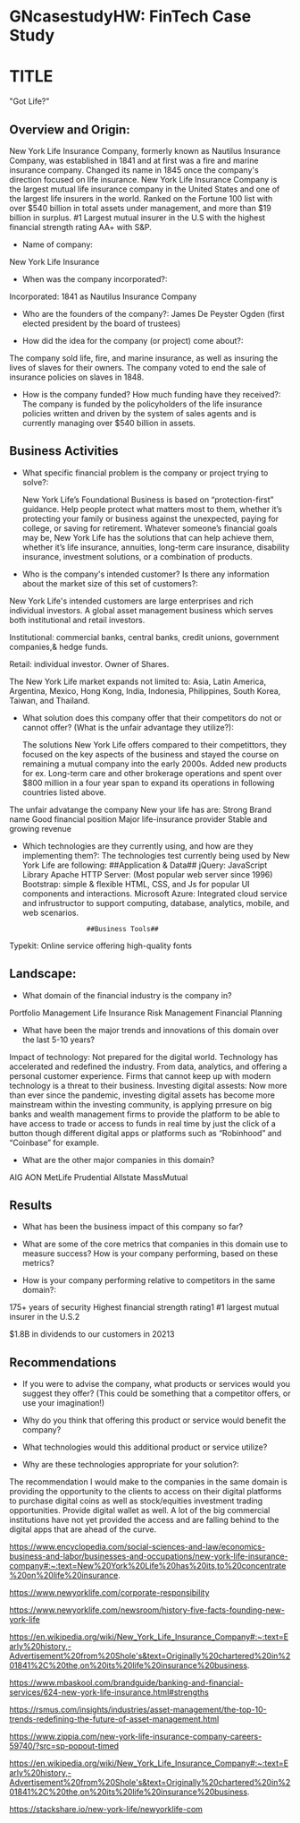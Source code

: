 # GNcasestudyHW: FinTech Case Study
 
# TITLE
 
"Got Life?"
 
 
## Overview and Origin:
 
 
New York Life Insurance Company, formerly known as Nautilus Insurance Company, was established in 1841 and at first was a fire and marine insurance company. Changed its name in 1845 once the company's direction focused on life insurance. New York Life Insurance Company is the largest mutual life insurance company in the United States and one of the largest life insurers in the world. Ranked on the Fortune 100 list with over $540 billion in total assets under management, and more than $19 billion in surplus. #1 Largest mutual insurer in the U.S with the highest financial strength rating AA+ with S&P.
 

* Name of company:
 
New York Life Insurance
 
 
* When was the company incorporated?:
 
 Incorporated: 1841 as Nautilus Insurance Company
 
 
* Who are the founders of the company?:
  James De Peyster Ogden (first elected president by the board of trustees)
 

 
* How did the idea for the company (or project) come about?:
 
 
 The company sold life, fire, and marine insurance, as well as insuring the lives of slaves for their owners. The company voted to end the sale of insurance policies on slaves in 1848.
 
 
* How is the company funded? How much funding have they received?:
  The company is funded by the policyholders of the life insurance policies written and driven by the system of sales agents and is currently managing over $540 billion in assets.
 
 
## Business Activities
 
* What specific financial problem is the company or project trying to solve?:
 
   New York Life’s Foundational Business is based on “protection-first” guidance. Help people protect what matters most to them, whether it’s protecting your
family or business against the unexpected, paying for college, or saving for retirement. Whatever someone’s financial goals may be, New York Life has the solutions
that can help achieve them, whether it’s life insurance, annuities, long-term care insurance, disability insurance, investment solutions, or a combination
of products.
 
 
* Who is the company's intended customer?  Is there any information about the market size of this set of customers?:
  
New York Life's intended customers are large enterprises and rich individual investors. A  global asset management business which serves both institutional and retail investors.
 
Institutional: commercial banks, central banks, credit unions, government companies,& hedge funds.
 
Retail: individual investor. Owner of Shares.
  
The New York Life market expands not limited to: Asia, Latin America, Argentina, Mexico, Hong Kong, India, Indonesia, Philippines, South Korea, Taiwan, and Thailand.
 
* What solution does this company offer that their competitors do not or cannot offer? (What is the unfair advantage they utilize?):
 
	The solutions New York Life offers compared to their competittors, they focused on the key aspects of the business and stayed the course on remaining a mutual company into the early 2000s. Added new products for ex. Long-term care and other brokerage operations and spent over $800 million in a four year span to expand its operations in following countries listed above.  
 
The unfair advatange the company New your life has are:
Strong Brand name
Good financial position
Major life-insurance provider
Stable and growing revenue
 
* Which technologies are they currently using, and how are they implementing them?:
The technologies test currently being used by New York Life are following:
                     ##Application & Data##
jQuery: JavaScript Library
Apache HTTP Server: (Most popular web server since 1996)
Bootstrap: simple & flexible HTML, CSS, and Js for popular UI components and interactions.
Microsoft Azure:  Integrated cloud service and infrustructor to support computing, database, analytics, mobile, and web scenarios.
 
                      ##Business Tools##
Typekit:  Online service offering high-quality fonts
 
## Landscape:
 
* What domain of the financial industry is the company in?
 
Portfolio Management
Life Insurance
Risk Management
Financial Planning  
 
* What have been the major trends and innovations of this domain over the last 5-10 years?
 
Impact of technology: Not prepared for the digital world. Technology has accelerated and redefined the industry. From data, analytics, and offering a personal customer experience. Firms that cannot keep up with modern technology is a threat to their business.
Investing digital assests: Now more than ever since the pandemic, investing digital assets has become more mainstream within the investing community, is applying prresure on big banks and wealth management firms to provide the platform to be able to have access to trade or access to funds in real time by just the click of a button though different digital apps or platforms such as “Robinhood” and “Coinbase” for example.  
 
* What are the other major companies in this domain?
 
AIG
AON
MetLife
Prudential
Allstate
MassMutual 
 
## Results
 
* What has been the business impact of this company so far?
 
* What are some of the core metrics that companies in this domain use to measure success? How is your company performing, based on these metrics?
 
* How is your company performing relative to competitors in the same domain?:
 
 
175+
years of security
Highest
financial strength rating1
#1
largest mutual insurer in
the U.S.2 
 
$1.8B
in dividends to our
customers in 20213
 
## Recommendations
 
* If you were to advise the company, what products or services would you suggest they offer? (This could be something that a competitor offers, or use your imagination!)
 
* Why do you think that offering this product or service would benefit the company?
 
* What technologies would this additional product or service utilize?
 
* Why are these technologies appropriate for your solution?:
 
The recommendation I would make to the companies in the same domain is providing the opportunity to the clients to access on their  digital platforms to purchase digital coins as well as stock/equities investment trading opportunities. Provide digital wallet as well. A lot of the big commercial institutions have not yet provided the access and are falling behind to the digital apps that are ahead of the curve.
 
 
 
https://www.encyclopedia.com/social-sciences-and-law/economics-business-and-labor/businesses-and-occupations/new-york-life-insurance-company#:~:text=New%20York%20Life%20has%20its,to%20concentrate%20on%20life%20insurance.
 
 
https://www.newyorklife.com/corporate-responsibility
 
 
https://www.newyorklife.com/newsroom/history-five-facts-founding-new-york-life
 
 
https://en.wikipedia.org/wiki/New_York_Life_Insurance_Company#:~:text=Early%20history,-Advertisement%20from%20Shole's&text=Originally%20chartered%20in%201841%2C%20the,on%20its%20life%20insurance%20business.
 
https://www.mbaskool.com/brandguide/banking-and-financial-services/624-new-york-life-insurance.html#strengths
 
https://rsmus.com/insights/industries/asset-management/the-top-10-trends-redefining-the-future-of-asset-management.html
 
https://www.zippia.com/new-york-life-insurance-company-careers-59740/?src=sp-popout-timed
 
https://en.wikipedia.org/wiki/New_York_Life_Insurance_Company#:~:text=Early%20history,-Advertisement%20from%20Shole's&text=Originally%20chartered%20in%201841%2C%20the,on%20its%20life%20insurance%20business.
 
https://stackshare.io/new-york-life/newyorklife-com
